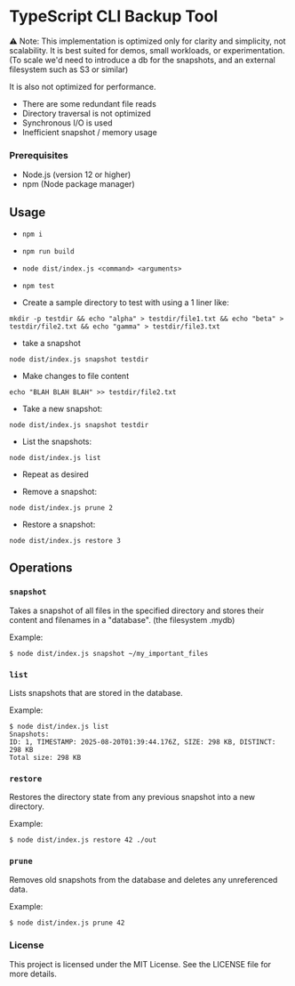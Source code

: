 # TypeScript CLI Backup Tool

 ⚠️ Note: This implementation is optimized only for clarity and simplicity, not scalability. It is best suited for demos, small workloads, or experimentation. 
 (To scale we'd need to introduce a db for the snapshots, and an external filesystem such as S3 or similar)

 It is also not optimized for performance.
 - There are some redundant file reads
 - Directory traversal is not optimized
 - Synchronous I/O is used
 - Inefficient snapshot / memory usage

### Prerequisites

- Node.js (version 12 or higher)
- npm (Node package manager)

## Usage
 - `npm i`
 - `npm run build`
 - `node dist/index.js <command> <arguments>`
 - `npm test`

 - Create a sample directory to test with using a 1 liner like:
 ```
 mkdir -p testdir && echo "alpha" > testdir/file1.txt && echo "beta" > testdir/file2.txt && echo "gamma" > testdir/file3.txt
 ```
 - take a snapshot 
 ```
 node dist/index.js snapshot testdir
 ```

 - Make changes to file content
 ```
 echo "BLAH BLAH BLAH" >> testdir/file2.txt
 ```
 - Take a new snapshot:
 ```
 node dist/index.js snapshot testdir
 ```

- List the snapshots:
```
node dist/index.js list
```

- Repeat as desired

- Remove a snapshot:
```
node dist/index.js prune 2
```

- Restore a snapshot:
``` 
node dist/index.js restore 3
```


## Operations

### `snapshot`

Takes a snapshot of all files in the specified directory and stores their
content and filenames in a "database". (the filesystem .mydb)

 Example:

    $ node dist/index.js snapshot ~/my_important_files

### `list`

Lists snapshots that are stored in the database.

 Example:

    $ node dist/index.js list
    Snapshots:
    ID: 1, TIMESTAMP: 2025-08-20T01:39:44.176Z, SIZE: 298 KB, DISTINCT: 298 KB
    Total size: 298 KB

### `restore`

Restores the directory state from any previous snapshot into a new directory.

 Example:

    $ node dist/index.js restore 42 ./out

### `prune`

Removes old snapshots from the database and deletes any unreferenced data.

 Example:

    $ node dist/index.js prune 42


### License
This project is licensed under the MIT License. See the LICENSE file for more details.